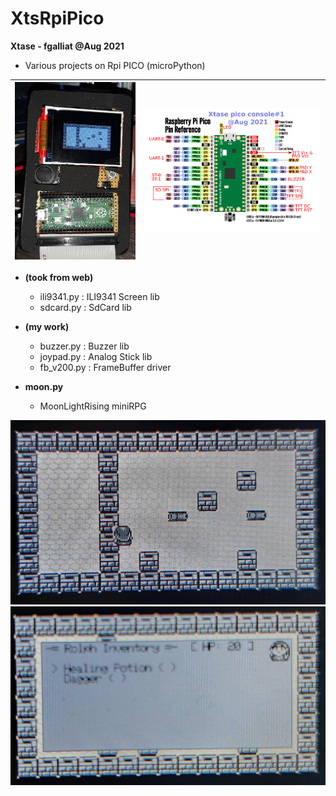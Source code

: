 # XtsRpiPico

**Xtase - fgalliat @Aug 2021**

 - Various projects on Rpi PICO (microPython)

|![console](./pictures/consoleBox.jpg) |![wiring](./pictures/wiring.png)  |
|--------------------------------------|----------------------------------|

 - **(took from web)**
	 - ili9341.py : ILI9341 Screen lib
	 - sdcard.py : SdCard lib
 - **(my work)**
	 - buzzer.py : Buzzer lib
	 - joypad.py : Analog Stick lib
	 - fb_v200.py : FrameBuffer driver
	 
 - **moon.py**
	- MoonLightRising miniRPG

![screen](./pictures/screen.jpg)
![screen](./pictures/inventory.jpg)